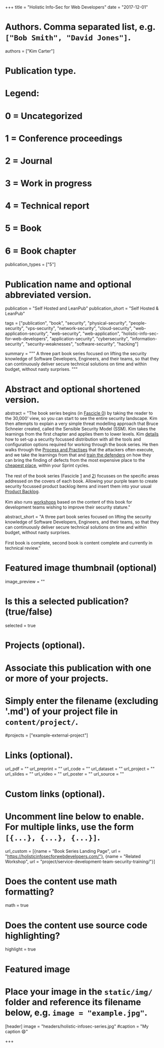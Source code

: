 +++
title = "Holistic Info-Sec for Web Developers"
date = "2017-12-01"

# Authors. Comma separated list, e.g. `["Bob Smith", "David Jones"]`.
authors = ["Kim Carter"]

# Publication type.
# Legend:
# 0 = Uncategorized
# 1 = Conference proceedings
# 2 = Journal
# 3 = Work in progress
# 4 = Technical report
# 5 = Book
# 6 = Book chapter
publication_types = ["5"]

# Publication name and optional abbreviated version.
publication = "Self Hosted and LeanPub"
publication_short = "Self Hosted & LeanPub"

tags = ["publication", "book", "security", "physical-security", "people-security", "vps-security", "network-security", "cloud-security", "web-application-security", "web-security", "web-application", "holistic-info-sec-for-web-developers", "application-security", "cybersecurity", "information-security", "security-weaknesses", "software-security", "hacking"]

summary = """
A three part book series focused on lifting the security knowledge of Software Developers, Engineers, and their teams, so that they can continuously deliver secure technical solutions on time and within budget, without nasty surprises.
"""

# Abstract and optional shortened version.
abstract = "The book series begins (in [Fascicle 0](https://f0.holisticinfosecforwebdevelopers.com/)) by taking the reader to the 30,000’ view, so you can start to see the entire security landscape. Kim then attempts to explain a very simple threat modelling approach that Bruce Schneier created, called the Sensible Security Model (SSM). Kim takes the learnings from the first chapter and applies them to lower levels. Kim [details](https://f0.holisticinfosecforwebdevelopers.com/chap05.html#tooling-setup) how to set-up a security focussed distribution with all the tools and configuration options required for working through the book series. He then walks through the [Process and Practises](https://f0.holisticinfosecforwebdevelopers.com/chap06.html#process-and-practises-penetration-testing) that the attackers often execute, and we take the learnings from that and [train the defenders](https://f0.holisticinfosecforwebdevelopers.com/chap06.html#process-and-practises-agile-development-and-practices) on how they can bring the finding of defects from the most expensive place to the [cheapest place](https://f0.holisticinfosecforwebdevelopers.com/chap06.html#leanpub-auto-cheapest-place-to-deal-with-defects), within your Sprint cycles.<br><br> The rest of the book series (Fascicle [1](http://f1.holisticinfosecforwebdevelopers.com/) and [2](http://f2.holisticinfosecforwebdevelopers.com/)) focusses on the specific areas addressed on the covers of each book. Allowing your purple team to create security focussed product backlog items and insert them into your usual [Product Backlog](https://f0.holisticinfosecforwebdevelopers.com/chap03.html#starting-with-the-30000-foot-view-countermeasures).<br><br> Kim also runs [workshops](http://localhost:1313/BinaryMistBlog/#workshops) based on the content of this book for development teams wishing to improve their security stature."

abstract_short = "A three part book series focused on lifting the security knowledge of Software Developers, Engineers, and their teams, so that they can continuously deliver secure technical solutions on time and within budget, without nasty surprises.<br><br>First book is complete, second book is content complete and currently in technical review."

# Featured image thumbnail (optional)
image_preview = ""

# Is this a selected publication? (true/false)
selected = true

# Projects (optional).
#   Associate this publication with one or more of your projects.
#   Simply enter the filename (excluding '.md') of your project file in `content/project/`.
#projects = ["example-external-project"]

# Links (optional).
url_pdf = ""
url_preprint = ""
url_code = ""
url_dataset = ""
url_project = ""
url_slides = ""
url_video = ""
url_poster = ""
url_source = ""

# Custom links (optional).
#   Uncomment line below to enable. For multiple links, use the form `[{...}, {...}, {...}]`.
url_custom = [{name = "Book Series Landing Page", url = "https://holisticinfosecforwebdevelopers.com/"}, {name = "Related Workshop", url = "project/service-development-team-security-training/"}]

# Does the content use math formatting?
math = true

# Does the content use source code highlighting?
highlight = true

# Featured image
# Place your image in the `static/img/` folder and reference its filename below, e.g. `image = "example.jpg"`.
[header]
image = "headers/holistic-infosec-series.jpg"
#caption = "My caption :smile:"

+++


